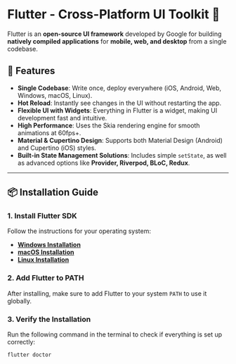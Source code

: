 # Flutter - Cross-Platform UI Toolkit 🚀

Flutter is an **open-source UI framework** developed by Google for building **natively compiled applications** for **mobile, web, and desktop** from a single codebase.

## 🌟 Features

- **Single Codebase**: Write once, deploy everywhere (iOS, Android, Web, Windows, macOS, Linux).
- **Hot Reload**: Instantly see changes in the UI without restarting the app.
- **Flexible UI with Widgets**: Everything in Flutter is a widget, making UI development fast and intuitive.
- **High Performance**: Uses the Skia rendering engine for smooth animations at 60fps+.
- **Material & Cupertino Design**: Supports both Material Design (Android) and Cupertino (iOS) styles.
- **Built-in State Management Solutions**: Includes simple `setState`, as well as advanced options like **Provider, Riverpod, BLoC, Redux**.

---

## 📦 Installation Guide

### **1. Install Flutter SDK**

Follow the instructions for your operating system:

- **[Windows Installation](https://docs.flutter.dev/get-started/install/windows)**
- **[macOS Installation](https://docs.flutter.dev/get-started/install/macos)**
- **[Linux Installation](https://docs.flutter.dev/get-started/install/linux)**

### **2. Add Flutter to PATH**

After installing, make sure to add Flutter to your system `PATH` to use it globally.

### **3. Verify the Installation**

Run the following command in the terminal to check if everything is set up correctly:

```sh
flutter doctor
```
